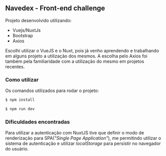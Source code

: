## **Navedex - Front-end challenge**

Projeto desenvolvido utilizando:

- Vuejs/NuxtJs
- Bootstrap
- Axios

Escolhi utilizar o VueJS e o Nuxt, pois já venho aprendendo e trabalhando em alguns projeto a utilização dos mesmos. A escolha pelo Axios foi também pela familiaridade com a utilização do mesmo em projetos recentes.

### Como utilizar

Os comandos utilizados para rodar o projeto:

```bash
$ npm install

$ npm run dev
```

### Dificuldades encontradas

Para utilizar a autenticação com NuxtJS tive que definir o modo de renderização para SPA(_"Single Page Application"_), me permitindo utilizar o sistema de autenticação e utilizar _localStorage_ para persistir no navegador do usuário.
